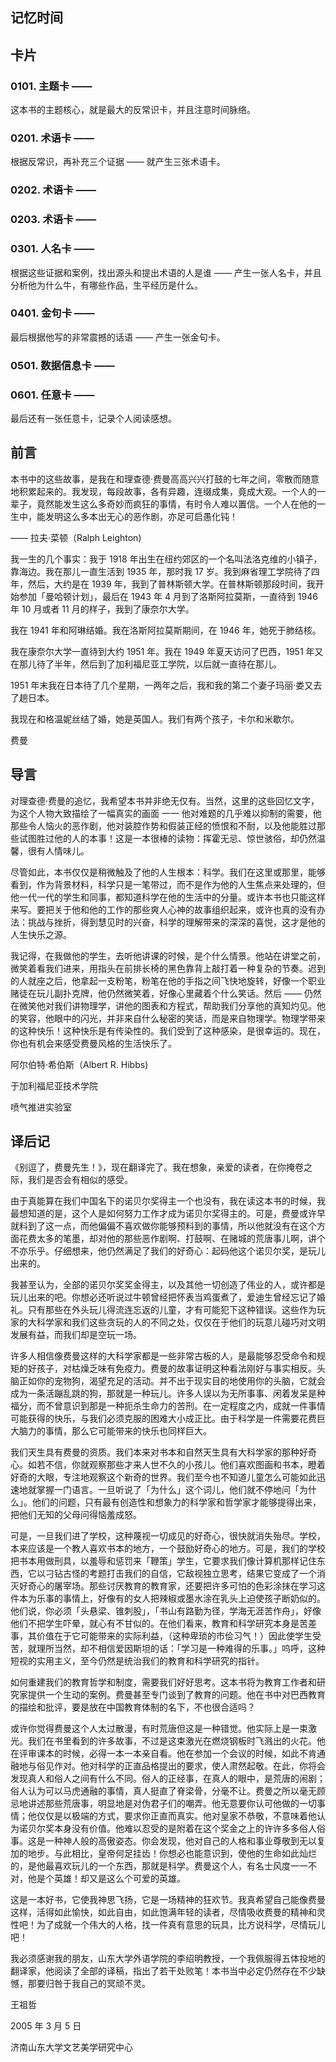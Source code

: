 ## 记忆时间

## 卡片

### 0101. 主题卡 ——

这本书的主题核心，就是最大的反常识卡，并且注意时间脉络。

### 0201. 术语卡 ——

根据反常识，再补充三个证据 —— 就产生三张术语卡。

### 0202. 术语卡 ——

### 0203. 术语卡 ——

### 0301. 人名卡 ——

根据这些证据和案例，找出源头和提出术语的人是谁 —— 产生一张人名卡，并且分析他为什么牛，有哪些作品，生平经历是什么。

### 0401. 金句卡 ——

最后根据他写的非常震撼的话语 —— 产生一张金句卡。

### 0501. 数据信息卡 ——

### 0601. 任意卡 ——

最后还有一张任意卡，记录个人阅读感想。

## 前言

本书中的这些故事，是我在和理查德·费曼高高兴兴打鼓的七年之间，零散而随意地积累起来的。我发现，每段故事，各有异趣，连缀成集，竟成大观。一个人的一辈子，竟然能发生这么多奇妙而疯狂的事情，有时令人难以置信。一个人在他的一生中，能发明这么多本出无心的恶作剧，亦足可启愚化钝！

—— 拉夫·菜顿（Ralph Leighton)

我一生的几个事实：我于 1918 年出生在纽约郊区的一个名叫法洛克维的小镇子，靠海边。我在那儿一直生活到 1935 年，那时我 17 岁。我到麻省理工学院待了四年，然后，大约是在 1939 年，我到了普林斯顿大学。在普林斯顿那段时间，我开始参加「曼哈顿计划」，最后在 1943 年 4 月到了洛斯阿拉莫斯，一直待到 1946 年 10 月或者 11 月的样子，我到了康奈尔大学。

我在 1941 年和阿琳结婚。我在洛斯阿拉莫斯期间，在 1946 年，她死于肺结核。

我在康奈尔大学一直待到大约 1951 年。我在 1949 年夏天访问了巴西，1951 年又在那儿待了半年，然后到了加利福尼亚工学院，以后就一直待在那儿。

1951 年末我在日本待了几个星期，一两年之后，我和我的第二个妻子玛丽·娄又去了趟日本。

我现在和格温妮丝结了婚，她是英国人。我们有两个孩子，卡尔和米歇尔。

费曼

## 导言

对理查德·费曼的追忆，我希望本书并非绝无仅有。当然，这里的这些回忆文字，为这个人物大致描绘了一幅真实的画面 一一 他对难题的几乎难以抑制的需要，他那些令人恼火的恶作剧，他对装腔作势和假装正经的愤恨和不耐，以及他能胜过那些试图胜过他的人的本事！这是一本很棒的读物：挥霍无忌、惊世骇俗，却仍然温馨，很有人情味儿。

尽管如此，本书仅仅是稍微触及了他的人生根本：科学。我们在这里或那里，能够看到，作为背景材料，科学只是一笔带过，而不是作为他的人生焦点来处理的，但他一代一代的学生和同事，都知道科学在他的生活中的分量。或许本书也只能这样来写。要把关于他和他的工作的那些爽人心神的故事组织起来，或许也真的没有办法：挑战与挫折，得到慧见时的兴奋，科学的理解带来的深深的喜悦，这才是他的人生快乐之源。

我记得，在我做他的学生，去听他讲课的时候，是个什么情景。他站在讲堂之前，微笑着看我们进来，用指头在前排长椅的黑色靠背上敲打着一种复杂的节奏。迟到的人就座之后，他拿起一支粉笔，粉笔在他的手指之间飞快地旋转，好像一个职业赌徒在玩儿副扑克牌，他仍然微笑着，好像心里藏着个什么笑话。然后 —— 仍然在微笑他对我们讲物理学，讲他的图表和方程式，帮助我们分享他的真知灼见。他的笑容，他眼中的闪光，并非来自什么秘密的笑话，而是来自物理学。物理学带来的这种快乐！这种快乐是有传染性的。我们受到了这种感染，是很幸运的。现在，你也有机会来感受费曼风格的生活快乐了。

阿尔伯特·希伯斯（Albert R. Hibbs)

于加利福尼亚技术学院

喷气推进实验室

## 译后记

《别逗了，费曼先生！》，现在翻译完了。我在想象，亲爱的读者，在你掩卷之际，我们是否会有相似的感受。

由于真能算在我们中国名下的诺贝尔奖得主一个也没有，我在读这本书的时候，我最想知道的是，这个人是如何努力工作才成为诺贝尔奖得主的。可是，费曼或许早就料到了这一点，而他偏偏不喜欢做你能够预料到的事情，所以他就没有在这个方面花费太多的笔墨，却对他的那些恶作剧啊、打鼓啊、在赌城的荒唐事儿啊，讲个不亦乐乎。仔细想来，他仍然满足了我们的好奇心：起码他这个诺贝尔奖，是玩儿出来的。

我甚至认为，全部的诺贝尔奖奖金得主，以及其他一切创造了伟业的人，或许都是玩儿出来的吧。你想必还听说过牛顿曾经把怀表当鸡蛋煮了，爱迪生曾经忘记了婚礼。只有那些在外头玩儿得流连忘返的儿童，才有可能犯下这种错误。这些作为玩家的大科学家和我们这些贪玩的人的不同之处，仅仅在于他们的玩意儿碰巧对文明发展有益，而我们却是空玩一场。

许多人相信像费曼这样的大科学家都是一些非常古板的人，是最能够忍受命令和规矩的好孩子，对枯燥乏味有免疫力。费曼的故事证明这种看法刚好与事实相反。头脑正如你的宠物狗，渴望充足的活动。并不出于现实目的地使用你的头脑，它就会成为一条活蹦乱跳的狗，那就是一种玩儿。许多人误以为无所事事、闲着发呆是种福分，而不曾意识到那是一种扼杀生命力的苦刑。在一定程度之内，成就一件事情可能获得的快乐，与我们必须克服的困难大小成正比。由于科学是一件需要花费巨大脑力的事情，那么它可能带来的快乐也同样巨大。

我们天生具有费曼的资质。我们本来对书本和自然天生具有大科学家的那种好奇心。如若不信，你就观察那些才来人世不久的小孩儿。他们喜欢图画和书本，瞪着好奇的大眼，专注地观察这个新奇的世界。我们至今也不知道儿童怎么可能如此迅速地就掌握一门语言。一旦听说了「为什么」这个词儿，他们就不停地问「为什么」。他们的问题，只有最有创造性和想象力的科学家和哲学家才能够提得出来，把他们无知的父母问得恼羞成怒。

可是，一旦我们进了学校，这种蔑视一切成见的好奇心，很快就消失殆尽。学校，本来应该是一个教人喜欢书本的地方，一个鼓励好奇心的地方。可是，我们的学校把书本用做刑具，以羞辱和惩罚来「鞭策」学生，它要求我们像计算机那样记住东西，它以刁钻古怪的考题打击我们的自信，它敌视独立思考，结果它变成了一个消灭好奇心的屠宰场。那些讨厌教育的教育家，还要把许多可怕的色彩涂抹在学习这件本为乐事的事情上，好像有的女人把辣椒或墨水涂在乳头上迫使孩子断奶似的。他们说，你必须「头悬梁、锥刺股」，「书山有路勤为径，学海无涯苦作舟」，好像他们不把学生吓晕，就心有不甘似的。在他们看来，教育和科学研究本身是苦差事，其价值在于它可能带来的实际利益，（这种卑琐的市侩习气！）因此使学生受苦，就理所当然，却不相信爱因斯坦的话：「学习是一种难得的乐事。」呜呼，这种短视的实用主义，至今仍然是统治我们的教育和科学研究的指针。

如何重建我们的教育哲学和制度，需要我们好好思考。这本书将为教育工作者和研究家提供一个生动的案例。费曼甚至专门谈到了教育的问题。他在书中对巴西教育的描绘和批评，要是放在中国教育体制的名下，不也很合适吗？

或许你觉得费曼这个人太过散漫，有时荒唐但这是一种错觉。他实际上是一束激光。我们在书里看到的许多故事，不过是这束激光在燃烧钢板时飞溅出的火花。他在评审课本的时候，必得一本一本亲自看。他在参加一个会议的时候，如此不肯通融地与俗见作对。他对科学的正直品格提出的要求，使人肃然起敬。在此，你将会发现真人和俗人之间有什么不同。俗人的正经事，在真人的眼中，是荒唐的闹剧；俗人认为可以马虎通融的事情，真人挺直了脊梁骨，分毫不让。费曼之所以毫无顾忌地讲述那些荒唐事，明显地是对伪君子们的嘲弄。他无意要你认可他做的一切事情；他仅仅是以极端的方式，要求你正直而真实。他对皇家不恭敬，不意味着他认为诺贝尔奖本身没有价值。他难以忍受的是附着在这个奖金之上的许许多多俗人俗事。这是一种神人般的高傲姿态。你会发现，他对自己的人格和事业尊敬到无以复加的地步。与此相比，皇帝何足挂齿！你想必也能意识到，使他的生命如此灿烂的，是他最喜欢玩儿的一个东西，那就是科学。费曼这个人，有名士风度一一不对，他是个英雄！却又是这么个可爱的英雄。

这是一本好书，它使我神思飞扬，它是一场精神的狂欢节。我真希望自己能像费曼这样，活得如此愉快，如此自由，如此饱满年轻的读者，尽情吸收费曼的精神和灵性吧！为了成就一个伟大的人格，找一件真有意思的玩具，比方说科学，尽情玩儿吧！

我必须感谢我的朋友，山东大学外语学院的李绍明教授，一个我佩服得五体投地的翻译家，他阅读了全部的译稿，指出了若干处败笔！本书当中必定仍然存在不少缺憾，那要归咎于我自己的冥顽不灵。

王祖哲

2005 年 3 月 5 日

济南山东大学文艺美学研究中心